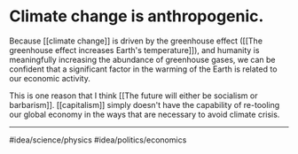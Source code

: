 # Climate change is anthropogenic.
Because [[climate change]] is driven by the greenhouse effect ([[The greenhouse effect increases Earth's temperature]]), and humanity is meaningfully increasing the abundance of greenhouse gases, we can be confident that a significant factor in the warming of the Earth is related to our economic activity. 

This is one reason that I think [[The future will either be socialism or barbarism]]. [[capitalism]] simply doesn't have the capability of re-tooling our global economy in the ways that are necessary to avoid climate crisis. 

---
#idea/science/physics 
#idea/politics/economics 